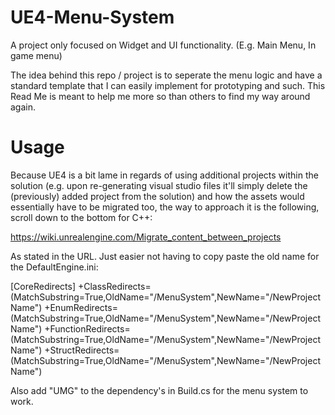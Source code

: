 # UE4-Menu-System
A project only focused on Widget and UI functionality. (E.g. Main Menu, In game menu)

<p>The idea behind this repo / project is to seperate the menu logic and have a standard template that I can easily implement for prototyping and such. This Read Me is meant to help me more so than others to find my way around again.</p>

# Usage
Because UE4 is a bit lame in regards of using additional projects within the solution (e.g. upon re-generating visual studio files it'll simply delete the (previously) added project from the solution) and how the assets would essentially have to be migrated too, the way to approach it is the following, scroll down to the bottom for C++:

https://wiki.unrealengine.com/Migrate_content_between_projects

As stated in the URL. Just easier not having to copy paste the old name for the DefaultEngine.ini:

[CoreRedirects]
+ClassRedirects=(MatchSubstring=True,OldName="/MenuSystem",NewName="/NewProjectName")
+EnumRedirects=(MatchSubstring=True,OldName="/MenuSystem",NewName="/NewProjectName")
+FunctionRedirects=(MatchSubstring=True,OldName="/MenuSystem",NewName="/NewProjectName")
+StructRedirects=(MatchSubstring=True,OldName="/MenuSystem",NewName="/NewProjectName")


Also add "UMG" to the dependency's in Build.cs for the menu system to work.

